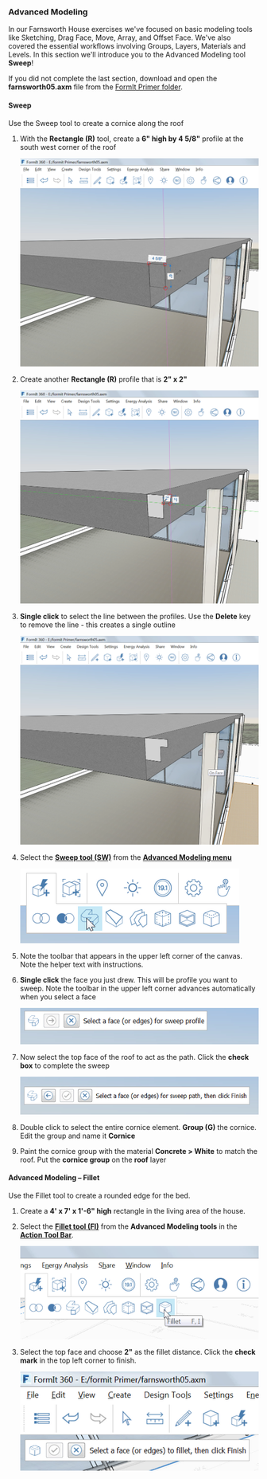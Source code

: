 ### Advanced Modeling
In our Farnsworth House exercises we've focused on basic modeling tools like Sketching, Drag Face, Move, Array, and Offset Face. We've also covered the essential workflows involving Groups, Layers, Materials and Levels. In this section we'll introduce you to the Advanced Modeling tool **Sweep**!

If you did not complete the last section, download and open the **farnsworth05.axm** file from the [FormIt Primer folder](https://autodesk.app.box.com/s/thavswirrbflit27rbqzl26ljj7fu1uv/1/9025446442).

#### Sweep
Use the Sweep tool to create a cornice along the roof

1. With the **Rectangle (R)** tool, create a **6" high by 4 5/8"** profile at the south west corner of the roof

    ![](./images/a7297208-cefe-42e7-95ca-1e8ea122ac38.png)

2. Create another **Rectangle (R)** profile that is **2" x 2"** 

    ![](./images/5e1ad684-a3db-4c30-882c-6fdd9a1b9f54.png)

3. **Single click** to select the line between the profiles. Use the **Delete** key to remove the line - this creates a single outline 

    ![](./images/e14f62ce-1872-4d4a-9dcf-031086cc07e2.png)

4. Select the [**Sweep tool (SW)**](../tool-library/cover-sweep-loft.md) from the [**Advanced Modeling menu**](../formit-introduction/tool-bars.md)

    ![](./images/8a17017b-b824-48ac-ba24-064a24e7a6ad.png)

5. Note the toolbar that appears in the upper left corner of the canvas. Note the helper text with instructions. 

6. **Single click** the face you just drew. This will be profile you want to sweep. Note the toolbar in the upper left corner advances automatically when you select a face

    ![](./images/7b23a551-3ad6-4068-aca9-e2c0b4f1da27.png)

6. Now select the top face of the roof to act as the path. Click the **check box** to complete the sweep

    ![](./images/df9fc338-15c0-4953-9ec1-c977117efc4d.png)

7. Double click to select the entire cornice element. **Group (G)** the cornice. Edit the group and name it **Cornice**

8. Paint the cornice group with the material **Concrete &gt; White** to match the roof. Put the **cornice group** on the **roof** layer

#### Advanced Modeling – Fillet

Use the Fillet tool to create a rounded edge for the bed.

1. Create a **4' x 7' x 1'-6" high** rectangle in the living area of the house.

2. Select the [**Fillet tool (FI)**](../tool-library/cover-sweep-loft.md) from the **Advanced Modeling tools** in the [**Action Tool Bar**](../formit-introduction/tool-bars.md).

    ![](./images/f7e388e3-4ad0-4fef-a701-0d3176adc2c5.png)

3. Select the top face and choose **2"** as the fillet distance. Click the **check mark** in the top left corner to finish.

    ![](./images/e8badff2-acd9-4393-af5f-adae2424ad47.png)

